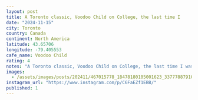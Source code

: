 ```yaml
---
layout: post
title: A Toronto classic, Voodoo Child on College, the last time I
date: "2024-11-15"
city: Toronto
country: Canada
continent: North America
latitude: 43.65706
longitude: -79.405553
cafe_name: Voodoo Child
rating: 4
notes: "A Toronto classic, Voodoo Child on College, the last time I was in this cafe was in much less happy circumstances for the funeral of , incidentally the person I lifted the #worldcoffeetour habit from. Gone but never forgotten."
images: 
  - /assets/images/posts/202411/467015778_18478180105001623_3377788791026544811_n_18114510454416887.jpg
instagram_url: "https://www.instagram.com/p/C6FaEZf1EBB/"
published: 1
---
```


